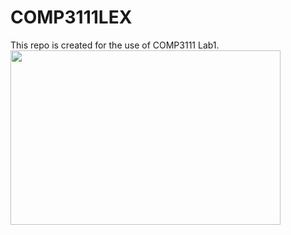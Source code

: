 # COMP3111LEX

This repo is created for the use of COMP3111 Lab1.
<img height="279" src="/Users/cat05/Desktop/comp3111_screenshot.png" width="432"/>